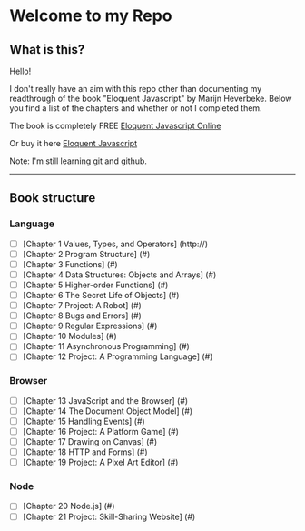 # Welcome to my Repo

## What is this?

Hello!

I don't really have an aim with this repo other than documenting my readthrough of the book
"Eloquent Javascript" by Marijn Heverbeke.
Below you find a list of the chapters and whether or not I completed them.

The book is completely FREE
[Eloquent Javascript Online](https://eloquentjavascript.net/)

Or buy it here 
[Eloquent Javascript](https://www.amazon.com/gp/product/1593279507/ref=as_li_tl?ie=UTF8&camp=1789&creative=9325&creativeASIN=1593279507&linkCode=as2&tag=marijhaver-20&linkId=d8642c0457954f03e27c02b0034d0d60)

Note: 
I'm still learning git and github.

***

## Book structure

### Language
- [ ] [Chapter 1 Values, Types, and Operators] (http://)
- [ ] [Chapter 2 Program Structure] (#)
- [ ] [Chapter 3 Functions] (#)
- [ ] [Chapter 4 Data Structures: Objects and Arrays] (#)
- [ ] [Chapter 5 Higher-order Functions] (#)
- [ ] [Chapter 6 The Secret Life of Objects] (#)
- [ ] [Chapter 7 Project: A Robot] (#)
- [ ] [Chapter 8 Bugs and Errors] (#)
- [ ] [Chapter 9 Regular Expressions] (#)
- [ ] [Chapter 10 Modules] (#)
- [ ] [Chapter 11 Asynchronous Programming] (#)
- [ ] [Chapter 12 Project: A Programming Language] (#)
### Browser
- [ ] [Chapter 13 JavaScript and the Browser] (#)
- [ ] [Chapter 14 The Document Object Model] (#)
- [ ] [Chapter 15 Handling Events] (#)
- [ ] [Chapter 16 Project: A Platform Game] (#)
- [ ] [Chapter 17 Drawing on Canvas] (#)
- [ ] [Chapter 18 HTTP and Forms] (#)
- [ ] [Chapter 19 Project: A Pixel Art Editor] (#)
### Node
- [ ] [Chapter 20 Node.js] (#)
- [ ] [Chapter 21 Project: Skill-Sharing Website] (#)
